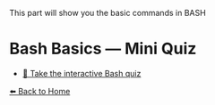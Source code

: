 This part will show you the basic commands in BASH

# Bash Basics — Mini Quiz

- [🎯 Take the interactive Bash quiz](https://Kejtyfe.github.io/try/quiz_bash.html
)


[⬅️ Back to Home](README.md)

